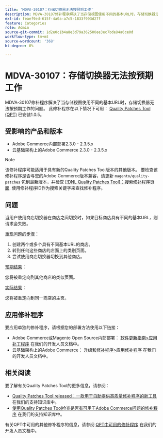 ```yaml
---
title: 'MDVA-30107：存储切换器无法按预期工作'
description: MDVA-30107修补程序解决了当存储视图使用不同的基本URL时，存储切换器无法按预期工作的问题。 安装[Quality Patches Tool (QPT)](/help/announcements/adobe-commerce-announcements/magento-quality-patches-released-new-tool-to-self-serve-quality-patches.md) 1.0.5后，即可使用此修补程序。
exl-id: feaef9ed-615f-4a0a-a7c5-1833f993d27f
feature: Categories
role: Admin
source-git-commit: 1d2e0c1b4a8e3d79a362500ee3ec7bde84a6ce0d
workflow-type: tm+mt
source-wordcount: '368'
ht-degree: 0%

---
```


# MDVA-30107：存储切换器无法按预期工作

MDVA-30107修补程序解决了当存储视图使用不同的基本URL时，存储切换器无法按预期工作的问题。 此修补程序在以下情况下可用： [Quality Patches Tool (QPT)](/help/announcements/adobe-commerce-announcements/magento-quality-patches-released-new-tool-to-self-serve-quality-patches.md) 已安装1.0.5。

## 受影响的产品和版本

* Adobe Commerce内部部署2.3.0 - 2.3.5.x
* 云基础架构上的Adobe Commerce 2.3.0 - 2.3.5.x

>[!NOTE]
>
>该修补程序可能适用于具有新的Quality Patches Tool版本的其他版本。 要检查该修补程序是否与您的Adobe Commerce版本兼容，请更新 `magento/quality-patches` 包到最新版本，并检查 [[!DNL Quality Patches Tool]：搜索修补程序页面](https://devdocs.magento.com/quality-patches/tool.html#patch-grid). 使用修补程序ID作为搜索关键字来查找修补程序。

## 问题

当用户使用商店切换器在商店之间切换时，如果目标商店具有不同的基本URL，则请求会失败。

<u>重现问题的步骤</u>：

1. 创建两个或多个具有不同基本URL的商店。
1. 转到任何这些商店的店面上的类别页面。
1. 尝试使用商店切换器切换到其他商店。

<u>预期结果</u>：

您将被重定向到其他商店的类似页面。

<u>实际结果</u>：

您将被重定向到同一商店的主页。

## 应用修补程序

要应用单独的修补程序，请根据您的部署方法使用以下链接：

* Adobe Commerce或Magento Open Source内部部署： [软件更新指南>应用补丁程序](https://devdocs.magento.com/guides/v2.4/comp-mgr/patching/mqp.html) 在我们的开发人员文档中。
* 云基础架构上的Adobe Commerce： [升级和修补程序>应用修补程序](https://devdocs.magento.com/cloud/project/project-patch.html) 在我们的开发人员文档中。

## 相关阅读

要了解有关Quality Patches Tool的更多信息，请参阅：

* [Quality Patches Tool released：一款用于自助提供高质量修补程序的新工具](/help/announcements/adobe-commerce-announcements/magento-quality-patches-released-new-tool-to-self-serve-quality-patches.md) 在我们的支持知识库中。
* [使用Quality Patches Tool检查是否有可用于Adobe Commerce问题的修补程序](/help/support-tools/patches-available-in-qpt-tool/check-patch-for-magento-issue-with-magento-quality-patches.md) 在我们的支持知识库中。

有关QPT中可用的其他修补程序的信息，请参阅 [QPT中可用的修补程序](https://devdocs.magento.com/quality-patches/tool.html#patch-grid) 在我们的开发人员文档中。
